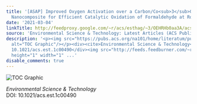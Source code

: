 ```yaml
---
title: '[ASAP] Improved Oxygen Activation over a Carbon/Co<sub>3</sub>O<sub>4</sub>
  Nanocomposite for Efficient Catalytic Oxidation of Formaldehyde at Room Temperature'
date: '2021-03-04'
linkTitle: http://feedproxy.google.com/~r/acs/esthag/~3/OEHRHb0aa3A/acs.est.1c00490
source: 'Environmental Science & Technology: Latest Articles (ACS Publications)'
description: '<p><img src="https://pubs.acs.org/na101/home/literatum/publisher/achs/journals/content/esthag/0/esthag.ahead-of-print/acs.est.1c00490/20210304/images/medium/es1c00490_0008.gif"
  alt="TOC Graphic"/></p><div><cite>Environmental Science & Technology</cite></div><div>DOI:
  10.1021/acs.est.1c00490</div><img src="http://feeds.feedburner.com/~r/acs/esthag/~4/OEHRHb0aa3A"
  height="1" width="1" ...'
disable_comments: true
---
```

<p><img src="https://pubs.acs.org/na101/home/literatum/publisher/achs/journals/content/esthag/0/esthag.ahead-of-print/acs.est.1c00490/20210304/images/medium/es1c00490_0008.gif" alt="TOC Graphic"/></p><div><cite>Environmental Science & Technology</cite></div><div>DOI: 10.1021/acs.est.1c00490</div><img src="http://feeds.feedburner.com/~r/acs/esthag/~4/OEHRHb0aa3A" height="1" width="1" ...